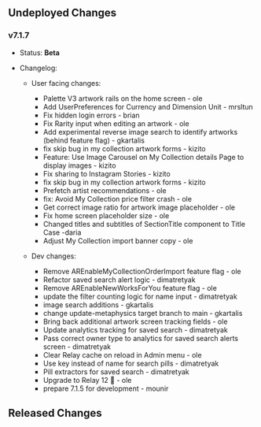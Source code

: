 ## Undeployed Changes

### v7.1.7

- Status: **Beta**
- Changelog:

  - User facing changes:

    - Palette V3 artwork rails on the home screen - ole
    - Add UserPreferences for Currency and Dimension Unit - mrsltun
    - Fix hidden login errors - brian
    - Fix Rarity input when editing an artwork - ole
    - Add experimental reverse image search to identify artworks (behind feature flag) - gkartalis
    - fix skip bug in my collection artwork forms - kizito
    - Feature: Use Image Carousel on My Collection details Page to display images - kizito
    - Fix sharing to Instagram Stories - kizito
    - fix skip bug in my collection artwork forms - kizito
    - Prefetch artist recommendations - ole
    - fix: Avoid My Collection price filter crash - ole
    - Get correct image ratio for artwork image placeholder - ole
    - Fix home screen placeholder size - ole
    - Changed titles and subtitles of SectionTitle component to Title Case -daria
    - Adjust My Collection import banner copy - ole

  - Dev changes:
    - Remove AREnableMyCollectionOrderImport feature flag - ole
    - Refactor saved search alert logic - dimatretyak
    - Remove AREnableNewWorksForYou feature flag - ole
    - update the filter counting logic for name input - dimatretyak
    - image search additions - gkartalis
    - change update-metaphysics target branch to main - gkartalis
    - Bring back additional artwork screen tracking fields - ole
    - Update analytics tracking for saved search - dimatretyak
    - Pass correct owner type to analytics for saved search alerts screen - dimatretyak
    - Clear Relay cache on reload in Admin menu - ole
    - Use key instead of name for search pills - dimatretyak
    - Pill extractors for saved search - dimatretyak
    - Upgrade to Relay 12 🎉 - ole
    - prepare 7.1.5 for development - mounir

<!-- DO NOT CHANGE -->

## Released Changes
